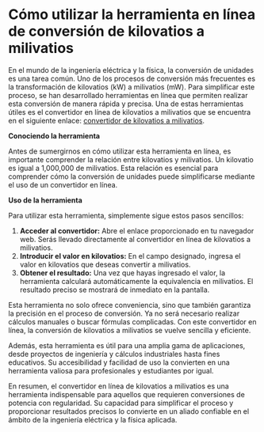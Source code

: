 Cómo utilizar la herramienta en línea de conversión de kilovatios a milivatios
==============================================================================

En el mundo de la ingeniería eléctrica y la física, la conversión de unidades es una tarea común. Uno de los procesos de conversión más frecuentes es la transformación de kilovatios (kW) a milivatios (mW). Para simplificar este proceso, se han desarrollado herramientas en línea que permiten realizar esta conversión de manera rápida y precisa. Una de estas herramientas útiles es el convertidor en línea de kilovatios a milivatios que se encuentra en el siguiente enlace: [convertidor de kilovatios a milivatios](https://www.onlinecalculatorsfree.com/es/convert/kilowatts-to-milliwatts.html).

**Conociendo la herramienta**

Antes de sumergirnos en cómo utilizar esta herramienta en línea, es importante comprender la relación entre kilovatios y milivatios. Un kilovatio es igual a 1,000,000 de milivatios. Esta relación es esencial para comprender cómo la conversión de unidades puede simplificarse mediante el uso de un convertidor en línea.

**Uso de la herramienta**

Para utilizar esta herramienta, simplemente sigue estos pasos sencillos:

1. **Acceder al convertidor:** Abre el enlace proporcionado en tu navegador web. Serás llevado directamente al convertidor en línea de kilovatios a milivatios.
2. **Introducir el valor en kilovatios:** En el campo designado, ingresa el valor en kilovatios que deseas convertir a milivatios.
3. **Obtener el resultado:** Una vez que hayas ingresado el valor, la herramienta calculará automáticamente la equivalencia en milivatios. El resultado preciso se mostrará de inmediato en la pantalla.

Esta herramienta no solo ofrece conveniencia, sino que también garantiza la precisión en el proceso de conversión. Ya no será necesario realizar cálculos manuales o buscar fórmulas complicadas. Con este convertidor en línea, la conversión de kilovatios a milivatios se vuelve sencilla y eficiente.

Además, esta herramienta es útil para una amplia gama de aplicaciones, desde proyectos de ingeniería y cálculos industriales hasta fines educativos. Su accesibilidad y facilidad de uso la convierten en una herramienta valiosa para profesionales y estudiantes por igual.

En resumen, el convertidor en línea de kilovatios a milivatios es una herramienta indispensable para aquellos que requieren conversiones de potencia con regularidad. Su capacidad para simplificar el proceso y proporcionar resultados precisos lo convierte en un aliado confiable en el ámbito de la ingeniería eléctrica y la física aplicada.